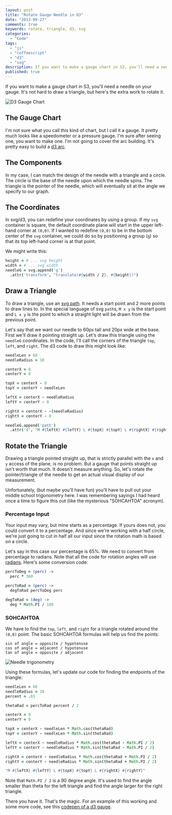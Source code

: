 ```yaml
---
layout: post
title: "Rotate Gauge Needle in D3"
date: "2013-09-27"
comments: true
keywords: rotate, triangle, d3, svg
categories:
  - "Code"
tags:
  - "js"
  - "coffeescript"
  - "d3"
  - "svg"
description: If you want to make a gauge chart in S3, you'll need a needle on your gauge.  It's not hard to draw a triangle, but here's the extra work to rotate it.
published: true
---
```


If you want to make a gauge chart in S3, you'll need a needle on your gauge.  It's not hard to draw a triangle, but here's the extra work to rotate it.

![D3 Gauge Chart](http://i.imgur.com/7GSyOFd.png)

<!--more-->

## The Gauge Chart

I'm not sure what you call this kind of chart, but I call it a gauge.  It pretty much looks like a speedometer or a pressure gauge.  I'm sure after seeing one, you want to make one.  I'm not going to cover the arc building.  It's pretty easy to build a [d3 arc](https://github.com/mbostock/d3/wiki/SVG-Shapes#wiki-arc).

## The Components

In my case, I can match the design of the needle with a triangle and a circle.  The circle is the base of the needle upon which the needle spins.  The triangle is the pointer of the needle, which will eventually sit at the angle we specify to our graph.

## The Coordinates

In svg/d3, you can redefine your coordinates by using a group.  If my `svg` container is square, the default coordinate plane will start in the upper left-hand corner at `(0,0)`.  If I wanted to redefine `(0,0)` to be in the bottom center of the `svg` container, we could do so by positioning a group (`g`) so that *its* top left-hand corner is at that point.

We might write this:

```coffeescript gauge.coffee
height = # ... svg height
width = # ... svg width
needleG = svg.append('g')
  .attr('transform', "translate(#{width / 2}, #{height})")
```

## Draw a Triangle

To draw a triangle, use an [svg path](https://github.com/mbostock/d3/wiki/SVG-Shapes#path-data-generators).  It needs a start point and 2 more points to draw lines to.  In the special language of svg `path`s, `M x y` is the start point and `L x y` is the point to which a straight light will be drawn from the previous point.

Let's say that we want our needle to 60px tall and 20px wide at the base.  First we'll draw it pointing straight up.  Let's draw this triangle using the `needleG` coordinates.  In the code, I'll call the corners of the triangle `top`, `left`, and `right`.  The d3 code to draw this might look like:

```coffeescript gauge.coffee
needleLen = 60
needleRadius = 10

centerX = 0
centerY = 0

topX = centerX - 0
topY = centerY - needleLen

leftX = centerX - needleRadius
leftY = centerY - 0

rightX = centerX - -(needleRadius)
rightY = centerY - 0

needleG.append('path')
  .attr('d', "M #{leftX} #{leftY} L #{topX} #{topY} L #{rightX} #{rightY}")
```

## Rotate the Triangle

Drawing a triangle pointed straight up, that is strictly parallel with the `x` and `y` access of the plane, is no problem.  But a gauge that points straight up isn't worth that much.  It doesn't measure anything.  So, let's rotate the pointer/triangle of the needle to get an actual visual display of our measurement.

Unfortunately, (but maybe you'll have fun) you'll have to pull out your middle school trigonometry here.  I was remembering sayings I had heard once a time to figure this out (like the mysterious "SOHCAHTOA" acronym).

### Percentage Input

Your input may vary, but mine starts as a percentage.  If yours does not, you could convert it to a percentage.  And since we're working with a half circle, we're just going to cut in half all our input since the rotation math is based on a circle.

Let's say in this case our percentage is 65%.  We need to convert from percentage to radians.  Note that all the code for rotation angles will use [radians](http://en.wikipedia.org/wiki/Radian).  Here's some conversion code:

```coffeescript gauge.coffee
percToDeg = (perc) ->
  perc * 360

percToRad = (perc) ->
  degToRad percToDeg perc

degToRad = (deg) ->
  deg * Math.PI / 180
```

### SOHCAHTOA

We have to find the `top`, `left`, and `right` for a triangle rotated around the `(0,0)` point.  The basic SOHCAHTOA formulas will help us find the points:

```
sin of angle = opposite / hypotenuse
cos of angle = adjacent / hypotenuse
tan of angle = opposite / adjacent
```

![Needle trigonometry](http://i.imgur.com/RxoQF98.png)

Using these formulas, let's update our code for finding the endpoints of the triangle:

```coffeescript gauge.coffee
needleLen = 60
needleRadius = 10
percent = .65

thetaRad = percToRad percent / 2

centerX = 0
centerY = 0

topX = centerX - needleLen * Math.cos(thetaRad)
topY = centerY - needleLen * Math.sin(thetaRad)

leftX = centerX - needleRadius * Math.cos(thetaRad - Math.PI / 2)
leftY = centerY - needleRadius * Math.sin(thetaRad - Math.PI / 2)

rightX = centerX - needleRadius * Math.cos(thetaRad + Math.PI / 2)
rightY = centerY - needleRadius * Math.sin(thetaRad + Math.PI / 2)

"M #{leftX} #{leftY} L #{topX} #{topY} L #{rightX} #{rightY}"
```

Note that `Math.PI / 2` is a 90 degree angle.  It's used to find the angle smaller than theta for the left triangle and find the angle larger for the right triangle.

There you have it.  That's the magic.  For an example of this working and some more code, see this [codepen of a d3 gauge](http://cdpn.io/eloGk).
